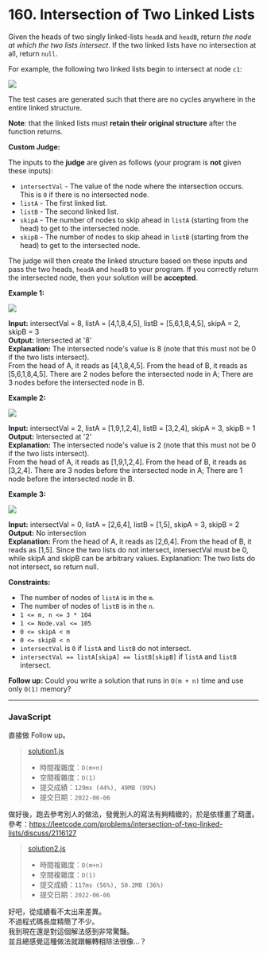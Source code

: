 # 160. Intersection of Two Linked Lists


Given the heads of two singly linked-lists  `headA`  and  `headB`, return  _the node at which the two lists intersect_. If the two linked lists have no intersection at all, return  `null`.

For example, the following two linked lists begin to intersect at node  `c1`:

![](https://assets.leetcode.com/uploads/2021/03/05/160_statement.png)

The test cases are generated such that there are no cycles anywhere in the entire linked structure.

**Note**: that the linked lists must  **retain their original structure**  after the function returns.

**Custom Judge:**

The inputs to the  **judge**  are given as follows (your program is  **not**  given these inputs):

-   `intersectVal`  - The value of the node where the intersection occurs. This is  `0`  if there is no intersected node.
-   `listA`  - The first linked list.
-   `listB`  - The second linked list.
-   `skipA`  - The number of nodes to skip ahead in  `listA`  (starting from the head) to get to the intersected node.
-   `skipB`  - The number of nodes to skip ahead in  `listB`  (starting from the head) to get to the intersected node.

The judge will then create the linked structure based on these inputs and pass the two heads,  `headA`  and  `headB` to your program. If you correctly return the intersected node, then your solution will be  **accepted**.

**Example 1:**

![](https://assets.leetcode.com/uploads/2021/03/05/160_example_1_1.png)

**Input:** intersectVal = 8, listA = [4,1,8,4,5], listB = [5,6,1,8,4,5], skipA = 2, skipB = 3  
**Output:** Intersected at '8'  
**Explanation:** The intersected node's value is 8 (note that this must not be 0 if the two lists intersect).  
From the head of A, it reads as [4,1,8,4,5]. From the head of B, it reads as [5,6,1,8,4,5]. There are 2 nodes before the intersected node in A; There are 3 nodes before the intersected node in B.

**Example 2:**

![](https://assets.leetcode.com/uploads/2021/03/05/160_example_2.png)

**Input:** intersectVal = 2, listA = [1,9,1,2,4], listB = [3,2,4], skipA = 3, skipB = 1  
**Output:** Intersected at '2'  
**Explanation:** The intersected node's value is 2 (note that this must not be 0 if the two lists intersect).  
From the head of A, it reads as [1,9,1,2,4]. From the head of B, it reads as [3,2,4]. There are 3 nodes before the intersected node in A; There are 1 node before the intersected node in B.

**Example 3:**

![](https://assets.leetcode.com/uploads/2021/03/05/160_example_3.png)

**Input:** intersectVal = 0, listA = [2,6,4], listB = [1,5], skipA = 3, skipB = 2  
**Output:** No intersection  
**Explanation:** From the head of A, it reads as [2,6,4]. From the head of B, it reads as [1,5]. Since the two lists do not intersect, intersectVal must be 0, while skipA and skipB can be arbitrary values.
Explanation: The two lists do not intersect, so return null.

**Constraints:**

-   The number of nodes of  `listA`  is in the  `m`.
-   The number of nodes of  `listB`  is in the  `n`.
-   `1 <= m, n <= 3 * 104`
-   `1 <= Node.val <= 105`
-   `0 <= skipA < m`
-   `0 <= skipB < n`
-   `intersectVal`  is  `0`  if  `listA`  and  `listB`  do not intersect.
-   `intersectVal == listA[skipA] == listB[skipB]`  if  `listA`  and  `listB`  intersect.

**Follow up:** Could you write a solution that runs in `O(m + n)` time and use only `O(1)` memory?

***
### JavaScript

直接做 Follow up。

> [solution1.js](solution1.js)
> * 時間複雜度：`O(m+n)`
> * 空間複雜度：`O(1)`
> * 提交成績：`129ms (44%), 49MB (99%)`
> * 提交日期：`2022-06-06`

做好後，跑去參考別人的做法，發覺別人的寫法有夠精緻的，於是依樣畫了葫蘆。  
參考：https://leetcode.com/problems/intersection-of-two-linked-lists/discuss/2116127

> [solution2.js](solution2.js)
> * 時間複雜度：`O(m+n)`
> * 空間複雜度：`O(1)`
> * 提交成績：`117ms (56%), 50.2MB (36%)`
> * 提交日期：`2022-06-06`

好吧，從成績看不太出來差異。  
不過程式碼長度精簡了不少。  
我到現在還是對這個解法感到非常驚豔。  
並且總感覺這種做法就跟輾轉相除法很像...？